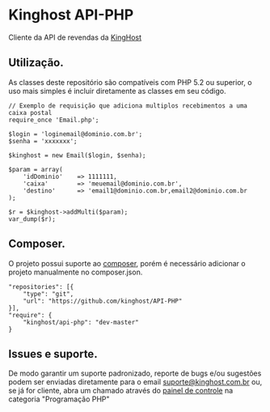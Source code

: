 # Kinghost API-PHP
Cliente da API de revendas da [KingHost](http://www.kinghost.com.br)

## Utilização.
As classes deste repositório são compatíveis com PHP 5.2 ou superior, o uso mais simples é incluir diretamente as classes em seu código.

```
// Exemplo de requisição que adiciona multiplos recebimentos a uma caixa postal
require_once 'Email.php';

$login = 'loginemail@dominio.com.br';
$senha = 'xxxxxxx';

$kinghost = new Email($login, $senha);

$param = array(
    'idDominio'    => 1111111,
    'caixa'        => 'meuemail@dominio.com.br',
    'destino'      => 'email1@dominio.com.br,email2@dominio.com.br
);

$r = $kinghost->addMulti($param);
var_dump($r);
```

## Composer.
O projeto possui suporte ao [composer](https://getcomposer.org/), porém é necessário adicionar o projeto manualmente no composer.json.

```
"repositories": [{
    "type": "git",
    "url": "https://github.com/kinghost/API-PHP"
}],
"require": {
    "kinghost/api-php": "dev-master"
}
```

## Issues e suporte.
De modo garantir um suporte padronizado, reporte de bugs e/ou sugestões podem ser enviadas diretamente para o email [suporte@kinghost.com.br](mailto:suporte@kinghost.com.br) ou, se já for cliente, abra um chamado através do [painel de controle](https://painel.kinghost.com.br)  na categoria "Programação PHP"
